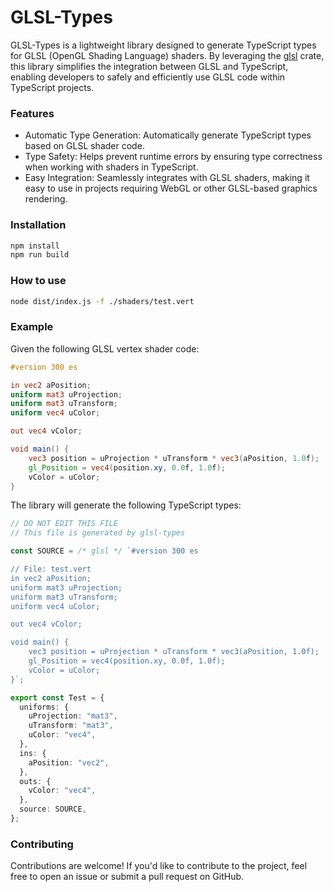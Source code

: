 # GLSL-Types

GLSL-Types is a lightweight library designed to generate TypeScript types for GLSL (OpenGL Shading Language) shaders. By leveraging the [glsl](https://docs.rs/glsl/latest/glsl/) crate, this library simplifies the integration between GLSL and TypeScript, enabling developers to safely and efficiently use GLSL code within TypeScript projects.

### Features

- Automatic Type Generation: Automatically generate TypeScript types based on GLSL shader code.
- Type Safety: Helps prevent runtime errors by ensuring type correctness when working with shaders in TypeScript.
- Easy Integration: Seamlessly integrates with GLSL shaders, making it easy to use in projects requiring WebGL or other GLSL-based graphics rendering.

### Installation

```bash
npm install
npm run build
```

### How to use

```bash
node dist/index.js -f ./shaders/test.vert
```

### Example

Given the following GLSL vertex shader code:

```glsl
#version 300 es

in vec2 aPosition;
uniform mat3 uProjection;
uniform mat3 uTransform;
uniform vec4 uColor;

out vec4 vColor;

void main() {
    vec3 position = uProjection * uTransform * vec3(aPosition, 1.0f);
    gl_Position = vec4(position.xy, 0.0f, 1.0f);
    vColor = uColor;
}
```

The library will generate the following TypeScript types:

```typescript
// DO NOT EDIT THIS FILE
// This file is generated by glsl-types

const SOURCE = /* glsl */ `#version 300 es

// File: test.vert
in vec2 aPosition;
uniform mat3 uProjection;
uniform mat3 uTransform;
uniform vec4 uColor;

out vec4 vColor;

void main() {
    vec3 position = uProjection * uTransform * vec3(aPosition, 1.0f);
    gl_Position = vec4(position.xy, 0.0f, 1.0f);
    vColor = uColor;
}`;

export const Test = {
  uniforms: {
    uProjection: "mat3",
    uTransform: "mat3",
    uColor: "vec4",
  },
  ins: {
    aPosition: "vec2",
  },
  outs: {
    vColor: "vec4",
  },
  source: SOURCE,
};
```

### Contributing

Contributions are welcome! If you'd like to contribute to the project, feel free to open an issue or submit a pull request on GitHub.
